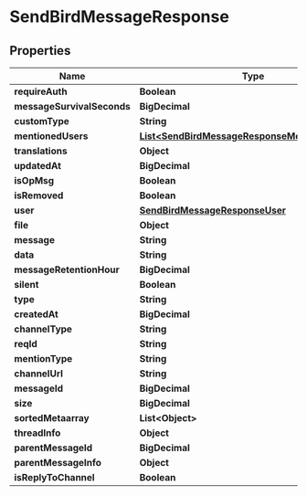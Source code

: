 

# SendBirdMessageResponse


## Properties

Name | Type | Description | Notes
------------ | ------------- | ------------- | -------------
**requireAuth** | **Boolean** |  |  [optional]
**messageSurvivalSeconds** | **BigDecimal** |  |  [optional]
**customType** | **String** |  |  [optional]
**mentionedUsers** | [**List&lt;SendBirdMessageResponseMentionedUsers&gt;**](SendBirdMessageResponseMentionedUsers.md) |  |  [optional]
**translations** | **Object** |  |  [optional]
**updatedAt** | **BigDecimal** |  |  [optional]
**isOpMsg** | **Boolean** |  |  [optional]
**isRemoved** | **Boolean** |  |  [optional]
**user** | [**SendBirdMessageResponseUser**](SendBirdMessageResponseUser.md) |  |  [optional]
**file** | **Object** |  |  [optional]
**message** | **String** |  |  [optional]
**data** | **String** |  |  [optional]
**messageRetentionHour** | **BigDecimal** |  |  [optional]
**silent** | **Boolean** |  |  [optional]
**type** | **String** |  |  [optional]
**createdAt** | **BigDecimal** |  |  [optional]
**channelType** | **String** |  |  [optional]
**reqId** | **String** |  |  [optional]
**mentionType** | **String** |  |  [optional]
**channelUrl** | **String** |  |  [optional]
**messageId** | **BigDecimal** |  |  [optional]
**size** | **BigDecimal** |  |  [optional]
**sortedMetaarray** | **List&lt;Object&gt;** |  |  [optional]
**threadInfo** | **Object** |  |  [optional]
**parentMessageId** | **BigDecimal** |  |  [optional]
**parentMessageInfo** | **Object** |  |  [optional]
**isReplyToChannel** | **Boolean** |  |  [optional]



